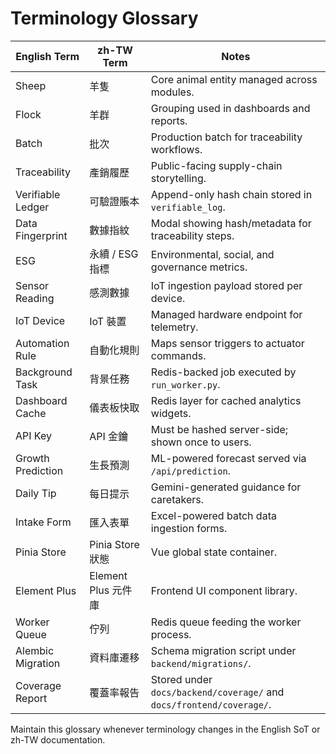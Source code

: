 # Terminology Glossary

| English Term | zh-TW Term | Notes |
|--------------|-----------|-------|
| Sheep | 羊隻 | Core animal entity managed across modules. |
| Flock | 羊群 | Grouping used in dashboards and reports. |
| Batch | 批次 | Production batch for traceability workflows. |
| Traceability | 產銷履歷 | Public-facing supply-chain storytelling. |
| Verifiable Ledger | 可驗證賬本 | Append-only hash chain stored in `verifiable_log`. |
| Data Fingerprint | 數據指紋 | Modal showing hash/metadata for traceability steps. |
| ESG | 永續 / ESG 指標 | Environmental, social, and governance metrics. |
| Sensor Reading | 感測數據 | IoT ingestion payload stored per device. |
| IoT Device | IoT 裝置 | Managed hardware endpoint for telemetry. |
| Automation Rule | 自動化規則 | Maps sensor triggers to actuator commands. |
| Background Task | 背景任務 | Redis-backed job executed by `run_worker.py`. |
| Dashboard Cache | 儀表板快取 | Redis layer for cached analytics widgets. |
| API Key | API 金鑰 | Must be hashed server-side; shown once to users. |
| Growth Prediction | 生長預測 | ML-powered forecast served via `/api/prediction`. |
| Daily Tip | 每日提示 | Gemini-generated guidance for caretakers. |
| Intake Form | 匯入表單 | Excel-powered batch data ingestion forms. |
| Pinia Store | Pinia Store 狀態 | Vue global state container. |
| Element Plus | Element Plus 元件庫 | Frontend UI component library. |
| Worker Queue | 佇列 | Redis queue feeding the worker process. |
| Alembic Migration | 資料庫遷移 | Schema migration script under `backend/migrations/`. |
| Coverage Report | 覆蓋率報告 | Stored under `docs/backend/coverage/` and `docs/frontend/coverage/`. |

Maintain this glossary whenever terminology changes in the English SoT or zh-TW documentation.
